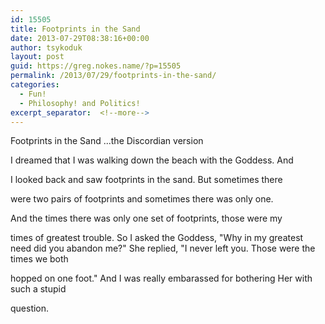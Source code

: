 ```yaml
---
id: 15505
title: Footprints in the Sand
date: 2013-07-29T08:38:16+00:00
author: tsykoduk
layout: post
guid: https://greg.nokes.name/?p=15505
permalink: /2013/07/29/footprints-in-the-sand/
categories:
  - Fun!
  - Philosophy! and Politics!
excerpt_separator:  <!--more-->
---
```

Footprints in the Sand
...the Discordian version

<!--more-->

I dreamed that I was walking down the beach with the Goddess. And

I looked back and saw footprints in the sand. But sometimes there

were two pairs of footprints and sometimes there was only one.

And the times there was only one set of footprints, those were my

times of greatest trouble. So I asked the Goddess,
"Why in my greatest need did you abandon me?"
She replied, "I never left you. Those were the times we both

hopped on one foot."
And I was really embarassed for bothering Her with such a stupid

question.